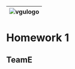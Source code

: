 |![vgulogo](https://github.com/nguyentringuyencool/Images/blob/master/vgulogo.png)|
|:--------------------------------------------------------------------------------|
# **Homework 1**
## **TeamE**
